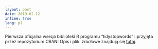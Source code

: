 ```yaml
---
layout: post
date: 2019-02-12
inline: true
lang: pl
---
```


Pierwsza oficjalna wersja biblioteki R programu “tidystopwords” i przyjęta przez repozytorium CRAN! Opis i pliki źródłowe znajdują się [tutaj](https://github.com/computationalstylistics/tidystopwords).